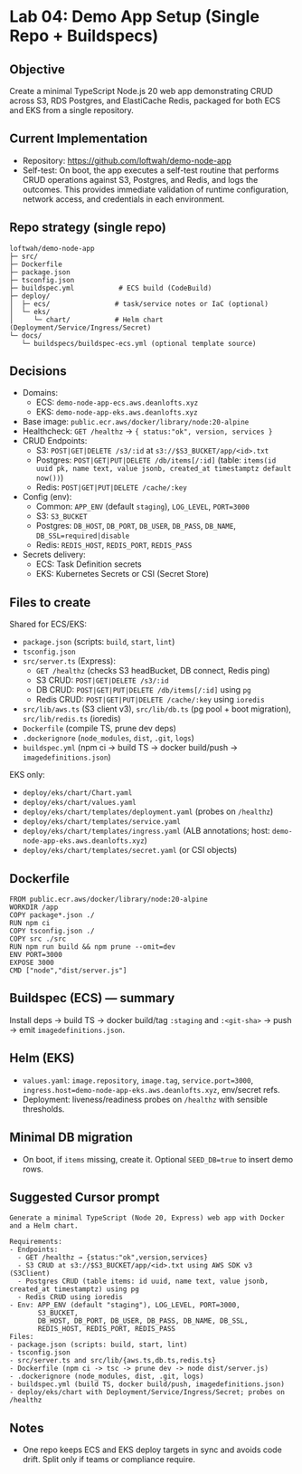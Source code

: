 # Lab 04: Demo App Setup (Single Repo + Buildspecs)

## Objective

Create a minimal TypeScript Node.js 20 web app demonstrating CRUD across S3, RDS Postgres, and ElastiCache Redis, packaged for both ECS and EKS from a single repository.

## Current Implementation

- Repository: https://github.com/loftwah/demo-node-app
- Self-test: On boot, the app executes a self-test routine that performs CRUD operations against S3, Postgres, and Redis, and logs the outcomes. This provides immediate validation of runtime configuration, network access, and credentials in each environment.

## Repo strategy (single repo)

```
loftwah/demo-node-app
├─ src/
├─ Dockerfile
├─ package.json
├─ tsconfig.json
├─ buildspec.yml           # ECS build (CodeBuild)
├─ deploy/
│  ├─ ecs/                # task/service notes or IaC (optional)
│  └─ eks/
│     └─ chart/           # Helm chart (Deployment/Service/Ingress/Secret)
└─ docs/
   └─ buildspecs/buildspec-ecs.yml (optional template source)
```

## Decisions

- Domains:
  - ECS: `demo-node-app-ecs.aws.deanlofts.xyz`
  - EKS: `demo-node-app-eks.aws.deanlofts.xyz`
- Base image: `public.ecr.aws/docker/library/node:20-alpine`
- Healthcheck: `GET /healthz` → `{ status:"ok", version, services }`
- CRUD Endpoints:
  - S3: `POST|GET|DELETE /s3/:id` at `s3://$S3_BUCKET/app/<id>.txt`
  - Postgres: `POST|GET|PUT|DELETE /db/items[/:id]` (table: `items(id uuid pk, name text, value jsonb, created_at timestamptz default now())`)
  - Redis: `POST|GET|PUT|DELETE /cache/:key`
- Config (env):
  - Common: `APP_ENV` (default `staging`), `LOG_LEVEL`, `PORT=3000`
  - S3: `S3_BUCKET`
  - Postgres: `DB_HOST`, `DB_PORT`, `DB_USER`, `DB_PASS`, `DB_NAME`, `DB_SSL=required|disable`
  - Redis: `REDIS_HOST`, `REDIS_PORT`, `REDIS_PASS`
- Secrets delivery:
  - ECS: Task Definition secrets
  - EKS: Kubernetes Secrets or CSI (Secret Store)

## Files to create

Shared for ECS/EKS:

- `package.json` (scripts: `build`, `start`, `lint`)
- `tsconfig.json`
- `src/server.ts` (Express):
  - `GET /healthz` (checks S3 headBucket, DB connect, Redis ping)
  - S3 CRUD: `POST|GET|DELETE /s3/:id`
  - DB CRUD: `POST|GET|PUT|DELETE /db/items[/:id]` using `pg`
  - Redis CRUD: `POST|GET|PUT|DELETE /cache/:key` using `ioredis`
- `src/lib/aws.ts` (S3 client v3), `src/lib/db.ts` (pg pool + boot migration), `src/lib/redis.ts` (ioredis)
- `Dockerfile` (compile TS, prune dev deps)
- `.dockerignore` (`node_modules`, `dist`, `.git`, `logs`)
- `buildspec.yml` (npm ci → build TS → docker build/push → `imagedefinitions.json`)

EKS only:

- `deploy/eks/chart/Chart.yaml`
- `deploy/eks/chart/values.yaml`
- `deploy/eks/chart/templates/deployment.yaml` (probes on `/healthz`)
- `deploy/eks/chart/templates/service.yaml`
- `deploy/eks/chart/templates/ingress.yaml` (ALB annotations; host: `demo-node-app-eks.aws.deanlofts.xyz`)
- `deploy/eks/chart/templates/secret.yaml` (or CSI objects)

## Dockerfile

```
FROM public.ecr.aws/docker/library/node:20-alpine
WORKDIR /app
COPY package*.json ./
RUN npm ci
COPY tsconfig.json ./
COPY src ./src
RUN npm run build && npm prune --omit=dev
ENV PORT=3000
EXPOSE 3000
CMD ["node","dist/server.js"]
```

## Buildspec (ECS) — summary

Install deps → build TS → docker build/tag `:staging` and `:<git-sha>` → push → emit `imagedefinitions.json`.

## Helm (EKS)

- `values.yaml`: `image.repository`, `image.tag`, `service.port=3000`, `ingress.host=demo-node-app-eks.aws.deanlofts.xyz`, env/secret refs.
- Deployment: liveness/readiness probes on `/healthz` with sensible thresholds.

## Minimal DB migration

- On boot, if `items` missing, create it. Optional `SEED_DB=true` to insert demo rows.

## Suggested Cursor prompt

```
Generate a minimal TypeScript (Node 20, Express) web app with Docker and a Helm chart.

Requirements:
- Endpoints:
  - GET /healthz → {status:"ok",version,services}
  - S3 CRUD at s3://$S3_BUCKET/app/<id>.txt using AWS SDK v3 (S3Client)
  - Postgres CRUD (table items: id uuid, name text, value jsonb, created_at timestamptz) using pg
  - Redis CRUD using ioredis
- Env: APP_ENV (default "staging"), LOG_LEVEL, PORT=3000,
       S3_BUCKET,
       DB_HOST, DB_PORT, DB_USER, DB_PASS, DB_NAME, DB_SSL,
       REDIS_HOST, REDIS_PORT, REDIS_PASS
Files:
- package.json (scripts: build, start, lint)
- tsconfig.json
- src/server.ts and src/lib/{aws.ts,db.ts,redis.ts}
- Dockerfile (npm ci -> tsc -> prune dev -> node dist/server.js)
- .dockerignore (node_modules, dist, .git, logs)
- buildspec.yml (build TS, docker build/push, imagedefinitions.json)
- deploy/eks/chart with Deployment/Service/Ingress/Secret; probes on /healthz
```

## Notes

- One repo keeps ECS and EKS deploy targets in sync and avoids code drift. Split only if teams or compliance require.

